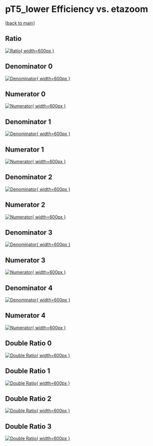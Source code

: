 # pT5_lower Efficiency vs. etazoom

[[back to main](./)]



## Ratio

[![Ratio](../mtv/var/pT5_lower_xtr_321_1_eff_etazoom.png){ width=600px }](../mtv/var/pT5_lower_xtr_321_1_eff_etazoom.pdf)

## Denominator 0

[![Denominator](../mtv/den/pT5_lower_xtr_321_1_eff_etazoom_den0.png){ width=600px }](../mtv/den/pT5_lower_xtr_321_1_eff_etazoom_den0.pdf)

## Numerator 0

[![Numerator](../mtv/num/pT5_lower_xtr_321_1_eff_etazoom_num0.png){ width=600px }](../mtv/num/pT5_lower_xtr_321_1_eff_etazoom_num0.pdf)

## Denominator 1

[![Denominator](../mtv/den/pT5_lower_xtr_321_1_eff_etazoom_den1.png){ width=600px }](../mtv/den/pT5_lower_xtr_321_1_eff_etazoom_den1.pdf)

## Numerator 1

[![Numerator](../mtv/num/pT5_lower_xtr_321_1_eff_etazoom_num1.png){ width=600px }](../mtv/num/pT5_lower_xtr_321_1_eff_etazoom_num1.pdf)

## Denominator 2

[![Denominator](../mtv/den/pT5_lower_xtr_321_1_eff_etazoom_den2.png){ width=600px }](../mtv/den/pT5_lower_xtr_321_1_eff_etazoom_den2.pdf)

## Numerator 2

[![Numerator](../mtv/num/pT5_lower_xtr_321_1_eff_etazoom_num2.png){ width=600px }](../mtv/num/pT5_lower_xtr_321_1_eff_etazoom_num2.pdf)

## Denominator 3

[![Denominator](../mtv/den/pT5_lower_xtr_321_1_eff_etazoom_den3.png){ width=600px }](../mtv/den/pT5_lower_xtr_321_1_eff_etazoom_den3.pdf)

## Numerator 3

[![Numerator](../mtv/num/pT5_lower_xtr_321_1_eff_etazoom_num3.png){ width=600px }](../mtv/num/pT5_lower_xtr_321_1_eff_etazoom_num3.pdf)

## Denominator 4

[![Denominator](../mtv/den/pT5_lower_xtr_321_1_eff_etazoom_den4.png){ width=600px }](../mtv/den/pT5_lower_xtr_321_1_eff_etazoom_den4.pdf)

## Numerator 4

[![Numerator](../mtv/num/pT5_lower_xtr_321_1_eff_etazoom_num4.png){ width=600px }](../mtv/num/pT5_lower_xtr_321_1_eff_etazoom_num4.pdf)

## Double Ratio 0

[![Double Ratio](../mtv/ratio/pT5_lower_xtr_321_1_eff_etazoom_ratio0.png){ width=600px }](../mtv/ratio/pT5_lower_xtr_321_1_eff_etazoom_ratio0.pdf)

## Double Ratio 1

[![Double Ratio](../mtv/ratio/pT5_lower_xtr_321_1_eff_etazoom_ratio1.png){ width=600px }](../mtv/ratio/pT5_lower_xtr_321_1_eff_etazoom_ratio1.pdf)

## Double Ratio 2

[![Double Ratio](../mtv/ratio/pT5_lower_xtr_321_1_eff_etazoom_ratio2.png){ width=600px }](../mtv/ratio/pT5_lower_xtr_321_1_eff_etazoom_ratio2.pdf)

## Double Ratio 3

[![Double Ratio](../mtv/ratio/pT5_lower_xtr_321_1_eff_etazoom_ratio3.png){ width=600px }](../mtv/ratio/pT5_lower_xtr_321_1_eff_etazoom_ratio3.pdf)

